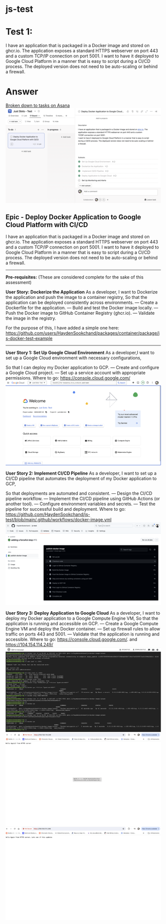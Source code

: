 # js-test


# Test 1:
I have an application that is packaged in a Docker image and stored on ghcr.io. The application exposes a standard HTTPS webserver on port 443 and a custom TCP/IP connection on port 5001.
I want to have it deployed to Google Cloud Platform in a manner that is easy to script during a CI/CD process. The deployed version does not need to be auto-scaling or behind a firewall.

# Answer
[Broken down to tasks on Asana](https://app.asana.com/0/1207970559637903/1207970559637906)
![Alt text](https://github.com/HaydenSookchand/js-test/blob/main/screenshots/asana-board.png "Asana Board")

 ## Epic - Deploy Docker Application to Google Cloud Platform with CI/CD
I have an application that is packaged in a Docker image and stored on ghcr.io. The application exposes a standard HTTPS webserver on port 443 and a custom TCP/IP connection on port 5001.
I want to have it deployed to Google Cloud Platform in a manner that is easy to script during a CI/CD process. The deployed version does not need to be auto-scaling or behind a firewall.

--------------------
**Pre-requisites:**
(These are considered complete for the sake of this assessment)

****User Story:** Dockerize the Application**
As a developer,
I want to Dockerize the application and push the image to a container registry,
So that the application can be deployed consistently across environments.
— Create a Dockerfile for the application.
— Build and test the Docker image locally.
— Push the Docker image to GitHub Container Registry (ghcr.io).
— Validate the image in the registry.

For the purpose of this, I have added a simple one here: https://github.com/users/HaydenSookchand/packages/container/package/js-docker-test-example


---------------------------

**User Story 1: Set Up Google Cloud Environment**
As a developer,I want to set up a Google Cloud environment with necessary configurations,

So that I can deploy my Docker application to GCP.
  — Create and configure a Google Cloud project. 
  — Set up a service account with appropriate permissions. 
Where to go: https://console.cloud.google.com/
![Alt text](https://github.com/HaydenSookchand/js-test/blob/main/screenshots/gcp-home.png "Google Cloud Home")

**User Story 2:  Implement CI/CD Pipeline**
As a developer, I want to set up a CI/CD pipeline that automates the deployment of my Docker application to GCP,

So that deployments are automated and consistent.
 — Design the CI/CD pipeline workflow.
 — Implement the CI/CD pipeline using GitHub Actions (or another tool).
 — Configure environment variables and secrets.
 — Test the pipeline for successful build and deployment.
 Where to go: https://github.com/HaydenSookchand/js-test/blob/main/.github/workflows/docker-image.yml
![Alt text](https://github.com/HaydenSookchand/js-test/blob/main/screenshots/github-actions-passing.png "Github Actions Passing")

**User Story 3: Deploy Application to Google Cloud**
As a developer,
I want to deploy my Docker application to a Google Compute Engine VM,
So that the application is running and accessible on GCP.
— Create a Google Compute Engine VM and deploy the Docker container.
— Set up firewall rules to allow traffic on ports 443 and 5001.
— Validate that the application is running and accessible.
Where to go: https://console.cloud.google.com/.  and https://104.154.114.249/
![Alt text](https://github.com/HaydenSookchand/js-test/blob/main/screenshots/vm.png "Configuring VM")
![Alt text](https://github.com/HaydenSookchand/js-test/blob/main/screenshots/running-app-before.png "App Before")
![Alt text](https://github.com/HaydenSookchand/js-test/blob/main/screenshots/running-app-after.png "App After")


